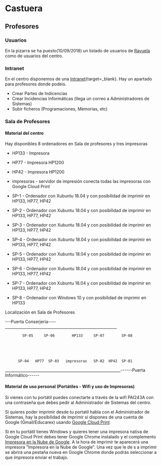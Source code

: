 # Castuera

## Profesores

### Usuarios

En la pizarra se ha puesto(10/09/2018) un listado de usuarios de [Rayuela](https://rayuela.educarex.es) como de usuarios del centro.

### Intranet

En el centro disponemos de una [Intranet](http://172.19.120.74){target=_blank}. Hay un apartado para profesores donde podeis.
- Crear Partes de Indicencias
- Crear Incidencias Informáticas (llega un correo a Administradores de Sistemas) 
- Subir ficheros (Programaciones, Memorias, etc)

### Sala de Profesores

#### Material del centro
Hay disponibles 8 ordenadores en Sala de profesores y tres impresoras

- HP133 - Impresora 
- HP77 - Impresora HP1200
- HP42 - Impresora HP1200

- impresoras - servidor de impresión conecta todas las impresoras con Google Cloud Print

- SP-1 - Ordenador con Xubuntu 18.04 y con posibilidad de imprimir en HP133, HP77, HP42
- SP-2 - Ordenador con Xubuntu 18.04 y con posibilidad de imprimir en HP133, HP77, HP42
- SP-3 - Ordenador con Xubuntu 18.04 y con posibilidad de imprimir en HP133, HP77, HP42
- SP-4 - Ordenador con Xubuntu 18.04 y con posibilidad de imprimir en HP133, HP77, HP42
- SP-5 - Ordenador con Xubuntu 18.04 y con posibilidad de imprimir en HP133, HP77, HP42
- SP-6 - Ordenador con Xubuntu 18.04 y con posibilidad de imprimir en HP133, HP77, HP42
- SP-7 - Ordenador con Xubuntu 18.04 y con posibilidad de imprimir en HP133, HP77, HP42
- SP-8 - Ordenador con Windows 10 y con posibilidad de imprimir en HP133

Localización en Sala de Profesores

  ---Puerta Conserjeria---- __________________________________________________________
  
            SP-05     SP-06        HP133     SP-07        SP-08 
         
         
         
         
         
          SP-04   HP77  SP-03   impresoras   SP-02  HP42  SP-01
____________________________________________________________------Puerta Informático------


#### Material de uso personal (Portátiles - Wifi y uso de Impresoras)

Si vienes con tu portátil puedes conectarte a través de la wifi PAI243A con una contraseña que debes pedir al Administrador de Sistemas del centro.

Si quieres poder imprimir desde tu portatil habla con el Administrador de Sistemas, hay la posibilidad de imprimir si dispones de una cuenta de Google (Gmail/Educarex) usando [Google Cloud Print](https://www.google.com/cloudprint/)

Si en tu portátil tienes Windows y quieres tener una impresora nativa de Google Cloud Print debes tener Google Chrome instalado y el complemento [Impresora en la Nube de Google](https://tools.google.com/dlpage/cloudprintdriver). A la hora de imprimir te aparecerá una impresora "Impresora en la Nube de Google". Una vez que le de s a imprimir se abrirá una pestaña nueva en Google Chrome donde podrás seleccionar a que impresora enviar el trabajo.
